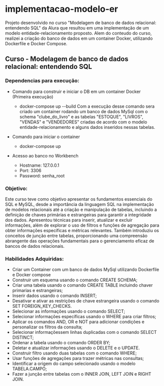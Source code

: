 # implementacao-modelo-er
Projeto desenvolvido no curso "Modelagem de banco de dados relacional: entendendo SQL" da Alura que resultou em uma implementação de um modelo entidade-relacionamento proposto. Alem do conteudo do curso, realizei a criação do banco de dados em um container Docker, utilizando Dockerfile e Docker Compose.

## Curso - Modelagem de banco de dados relacional: entendendo SQL
### Dependencias para  execução:
- Comando para construir e iniciar o DB em um container Docker (Primeira execução)
    - docker-compose up --build
Com a execução desse comando sera criado um container rodando um banco de dados MySql com o schema "clube_do_livro" e as tabelas "ESTOQUE", "LIVROS", "VENDAS" e "VENDEDORES" criadas de acordo com o modelo entidade-relacionamento e alguns dados inseridos nessas tabelas.

- Comando para iniciar o container
    - docker-compose up

- Acesso ao banco no Workbench
    - Hostname: 127.0.0.1
    - Port: 3306
    - Password: senha_root

### Objetivo:
Este curso teve como objetivo apresentar os fundamentos essenciais do SQL e MySQL, desde a importância da linguagem SQL na implementação de modelos relacionais até a criação e manipulação de tabelas, incluindo a definição de chaves primárias e estrangeiras para garantir a integridade dos dados. Apresentou técnicas para inserir, atualizar e excluir informações, além de explorar o uso de filtros e funções de agregação para obter informações específicas e métricas relevantes. Também introduziu os conceitos de junção entre tabelas, proporcionando uma compreensão abrangente das operações fundamentais para o gerenciamento eficaz de bancos de dados relacionais.

### Habilidades Adquiridas:
- Criar um Container com um banco de dados MySql utilizando Dockerfile e Docker compose
- Construir um esquema usando o comando CREATE SCHEMA;
- Criar uma tabela usando o comando CREATE TABLE incluindo chaver primarias e estrangeiras;
- Inserir dados usando o comando INSERT;
- Desativar e ativar as restrições de chave estrangeira usando o comando SET FOREIGN_KEY_CHECKS.
- Selecionar as informações usando o comando SELECT;
- Selecionar informações específicas usando o WHERE para criar filtros;
- Aplicar os comandos AND, OR e NOT para adicionar condições e personalizar os filtros da consulta;
- Selecionar informaçõessem linhas duplicadas com o comando SELECT DISTINCT;
- Ordenar a tabela usando o comando ORDER BY;
- Deletar e atualizar informações usando o DELETE e o UPDATE.
- Construir filtro usando duas tabelas com o comando WHERE;
- Usar funções de agregações para trazer métricas nas consultas;
- Identificar a origem do campo selecionado usando o modelo TABELA.CAMPO;
- Fazer a junção entre tabelas com o INNER JOIN, LEFT JOIN e RIGHT JOIN.
